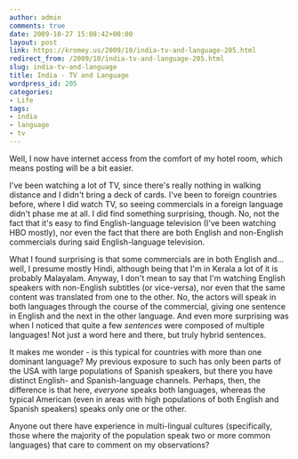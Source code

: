 ```yaml
---
author: admin
comments: true
date: 2009-10-27 15:08:42+00:00
layout: post
link: https://kromey.us/2009/10/india-tv-and-language-205.html
redirect_from: /2009/10/india-tv-and-language-205.html
slug: india-tv-and-language
title: India - TV and Language
wordpress_id: 205
categories:
- Life
tags:
- india
- language
- tv
---
```


Well, I now have internet access from the comfort of my hotel room, which means posting will be a bit easier.

I've been watching a lot of TV, since there's really nothing in walking distance and I didn't bring a deck of cards. I've been to foreign countries before, where I did watch TV, so seeing commercials in a foreign language didn't phase me at all. I did find something surprising, though. No, not the fact that it's easy to find English-language television (I've been watching HBO mostly), nor even the fact that there are both English and non-English commercials during said English-language television.

What I found surprising is that some commercials are in both English and... well, I presume mostly Hindi, although being that I'm in Kerala a lot of it is probably Malayalam. Anyway, I don't mean to say that I'm watching English speakers with non-English subtitles (or vice-versa), nor even that the same content was translated from one to the other. No, the actors will speak in both languages through the course of the commercial, giving one sentence in English and the next in the other language. And even more surprising was when I noticed that quite a few _sentences_ were composed of multiple languages! Not just a word here and there, but truly hybrid sentences.

It makes me wonder - is this typical for countries with more than one dominant language? My previous exposure to such has only been parts of the USA with large populations of Spanish speakers, but there you have distinct English- and Spanish-language channels. Perhaps, then, the difference is that here, _everyone_ speaks both languages, whereas the typical American (even in areas with high populations of both English and Spanish speakers) speaks only one or the other.

Anyone out there have experience in multi-lingual cultures (specifically, those where the majority of the population speak two or more common languages) that care to comment on my observations?
